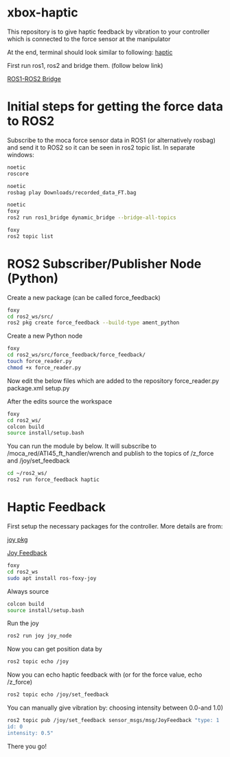 # xbox-haptic

This repository is to give haptic feedback by vibration to your controller which is connected to the force sensor at the manipulator

At the end, terminal should look similar to following:
[haptic](https://github.com/kenanalperen/xbox-haptic/blob/main/haptic.jpg)

First run ros1, ros2 and bridge them. (follow below link)

[ROS1-ROS2 Bridge](https://github.com/kenanalperen/ros1-2)

# Initial steps for getting the force data to ROS2
Subscribe to the moca force sensor data in ROS1 (or alternatively rosbag) and send it to ROS2 so it can be seen in ros2 topic list. In separate windows:

```bash
noetic
roscore 
```

```bash
noetic
rosbag play Downloads/recorded_data_FT.bag 
```

```bash
noetic
foxy
ros2 run ros1_bridge dynamic_bridge --bridge-all-topics
```

```bash
foxy
ros2 topic list
```

# ROS2 Subscriber/Publisher Node (Python)
Create a new package (can be called force_feedback)

```bash
foxy
cd ros2_ws/src/
ros2 pkg create force_feedback --build-type ament_python
```

Create a new Python node

```bash
foxy
cd ros2_ws/src/force_feedback/force_feedback/
touch force_reader.py
chmod +x force_reader.py
```
Now edit the below files which are added to the repository
force_reader.py
package.xml
setup.py

After the edits source the workspace
```bash
foxy
cd ros2_ws/
colcon build
source install/setup.bash
```
You can run the module by below. It will subscribe to /moca_red/ATI45_ft_handler/wrench and publish to the topics of /z_force and /joy/set_feedback

```bash
cd ~/ros2_ws/
ros2 run force_feedback haptic
```
# Haptic Feedback
First setup the necessary packages for the controller. More details are from:

[joy pkg](https://index.ros.org/p/joy/)

[Joy Feedback](https://docs.ros.org/en/api/sensor_msgs/html/msg/JoyFeedback.html)

```bash
foxy
cd ros2_ws
sudo apt install ros-foxy-joy
```
Always source
```bash
colcon build
source install/setup.bash
```
Run the joy

```bash
ros2 run joy joy_node
```
Now you can get position data by 
```bash
ros2 topic echo /joy
```

Now you can echo haptic feedback with (or for the force value, echo /z_force)
```bash
ros2 topic echo /joy/set_feedback
```

You can manually give vibration by: choosing intensity between 0.0-and 1.0)
```bash
ros2 topic pub /joy/set_feedback sensor_msgs/msg/JoyFeedback "type: 1 
id: 0
intensity: 0.5"
```
There you go!


